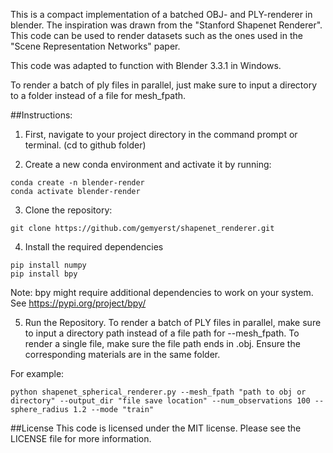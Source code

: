 This is a compact implementation of a batched OBJ- and PLY-renderer in blender. The inspiration was drawn
from the "Stanford Shapenet Renderer". This code can be used to render datasets such as the ones used in the
"Scene Representation Networks" paper.

This code was adapted to function with Blender 3.3.1 in Windows.

To render a batch of ply files in parallel, just make sure to input a directory to a folder instead of a file for mesh_fpath.

##Instructions:
1. First, navigate to your project directory in the command prompt or terminal. (cd to github folder)

2. Create a new conda environment and activate it by running:
```
conda create -n blender-render
conda activate blender-render
```
3. Clone the repository:
```
git clone https://github.com/gemyerst/shapenet_renderer.git
```
4. Install the required dependencies
```
pip install numpy
pip install bpy
```
Note: bpy might require additional dependencies to work on your system. See https://pypi.org/project/bpy/

5. Run the Repository.
To render a batch of PLY files in parallel, make sure to input a directory path instead of a file path for --mesh_fpath.
To render a single file, make sure the file path ends in .obj.
Ensure the corresponding materials are in the same folder.

For example:
```
python shapenet_spherical_renderer.py --mesh_fpath "path to obj or directory" --output_dir "file save location" --num_observations 100 --sphere_radius 1.2 --mode "train"
```

##License
This code is licensed under the MIT license. Please see the LICENSE file for more information.